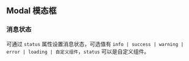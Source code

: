 <div class="demo-header">
<p class="overviewicon">
  <span class="wapi-tips-messagebox"/>
</p>

## Modal 模态框

<nova-uxlink widget-name="Modal"></nova-uxlink>
</div>

### 消息状态

可通过 `status` 属性设置消息状态，可选值有 `info | success | warning | error | loading | 自定义组件`，`status` 可以是自定义组件。

<nova-demo-view link="modal/status.vue"></nova-demo-view>

<br />

